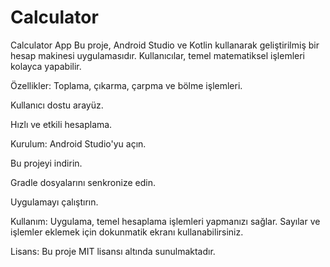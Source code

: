 # Calculator
Calculator App
Bu proje, Android Studio ve Kotlin kullanarak geliştirilmiş bir hesap makinesi uygulamasıdır. Kullanıcılar, temel matematiksel işlemleri kolayca yapabilir.

Özellikler:
Toplama, çıkarma, çarpma ve bölme işlemleri.

Kullanıcı dostu arayüz.

Hızlı ve etkili hesaplama.

Kurulum:
Android Studio'yu açın.

Bu projeyi indirin.

Gradle dosyalarını senkronize edin.

Uygulamayı çalıştırın.

Kullanım:
Uygulama, temel hesaplama işlemleri yapmanızı sağlar. Sayılar ve işlemler eklemek için dokunmatik ekranı kullanabilirsiniz.

Lisans:
Bu proje MIT lisansı altında sunulmaktadır.

